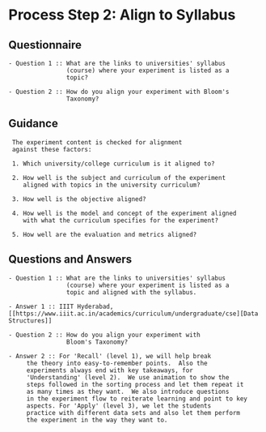 # Process Step 2: Align to Syllabus 
## Questionnaire  

    - Question 1 :: What are the links to universities' syllabus
                    (course) where your experiment is listed as a
                    topic?

    - Question 2 :: How do you align your experiment with Bloom's
                    Taxonomy?
## Guidance

     The experiment content is checked for alignment
     against these factors:

     1. Which university/college curriculum is it aligned to?

     2. How well is the subject and curriculum of the experiment
        aligned with topics in the university curriculum?

     3. How well is the objective aligned?

     4. How well is the model and concept of the experiment aligned
        with what the curriculum specifies for the experiment?

     5. How well are the evaluation and metrics aligned?

## Questions and Answers

    - Question 1 :: What are the links to universities' syllabus
                    (course) where your experiment is listed as a
                    topic and aligned with the syllabus.

    - Answer 1 :: IIIT Hyderabad, [[https://www.iiit.ac.in/academics/curriculum/undergraduate/cse][Data Structures]]

    - Question 2 :: How do you align your experiment with
                    Bloom's Taxonomy?

    - Answer 2 :: For 'Recall' (level 1), we will help break
         the theory into easy-to-remember points.  Also the
         experiments always end with key takeaways, for
         'Understanding' (level 2).  We use animation to show the
         steps followed in the sorting process and let them repeat it
         as many times as they want.  We also introduce questions
         in the experiment flow to reiterate learning and point to key
         aspects. For 'Apply' (level 3), we let the students
         practice with different data sets and also let them perform
         the experiment in the way they want to.